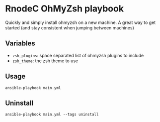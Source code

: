 RnodeC OhMyZsh playbook
=========

Quickly and simply install ohmyzsh on a new machine.  A great way to get started (and stay consistent when jumping between machines)

Variables
---------
- `zsh_plugins`: space separated list of ohmyzsh plugins to include
- `zsh_theme`: the zsh theme to use

Usage
---------
```
ansible-playbook main.yml
```

Uninstall
---------
```
ansible-playbook main.yml --tags uninstall
```